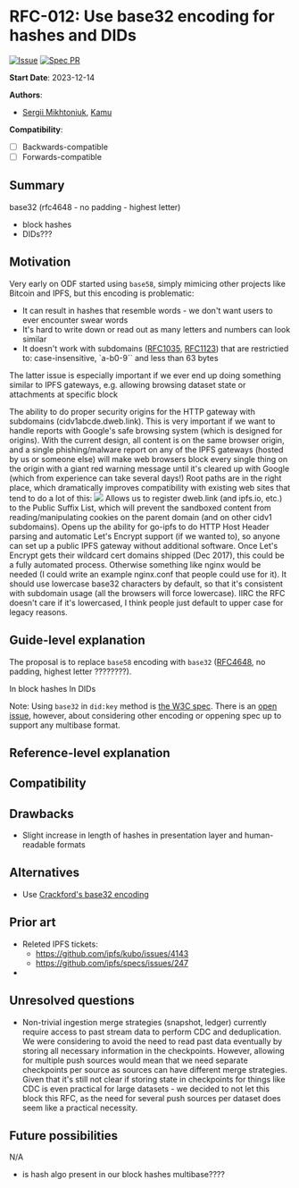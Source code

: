 # RFC-012: Use base32 encoding for hashes and DIDs

[![Issue](https://img.shields.io/github/issues/detail/state/kamu-data/open-data-fabric/62?label=Issue)](https://github.com/kamu-data/open-data-fabric/issues/62)
[![Spec PR](https://img.shields.io/github/pulls/detail/state/kamu-data/open-data-fabric/63?label=PR)](https://github.com/kamu-data/open-data-fabric/pull/63)

**Start Date**: 2023-12-14

**Authors**:
- [Sergii Mikhtoniuk](mailto:sergii.mikhtoniuk@kamu.dev), [Kamu](https://kamu.dev)

**Compatibility**:
- [ ] Backwards-compatible
- [ ] Forwards-compatible

## Summary
base32 (rfc4648 - no padding - highest letter)

- block hashes
- DIDs???

## Motivation
Very early on ODF started using `base58`, simply mimicing other projects like Bitcoin and IPFS, but this encoding is problematic:
- It can result in hashes that resemble words - we don't want users to ever encounter swear words
- It's hard to write down or read out as many letters and numbers can look similar
- It doesn't work with subdomains ([RFC1035](https://datatracker.ietf.org/doc/html/rfc1035), [RFC1123](https://datatracker.ietf.org/doc/html/rfc1123)) that are restrictied to: case-insensitive, `a-b0-9`` and less than 63 bytes

The latter issue is especially important if we ever end up doing something similar to IPFS gateways, e.g. allowing browsing dataset state or attachments at specific block

The ability to do proper security origins for the HTTP gateway with subdomains (cidv1abcde.dweb.link). This is very important if we want to handle reports with Google's safe browsing system (which is designed for origins). With the current design, all content is on the same browser origin, and a single phishing/malware report on any of the IPFS gateways (hosted by us or someone else) will make web browsers block every single thing on the origin with a giant red warning message until it's cleared up with Google (which from experience can take several days!)
Root paths are in the right place, which dramatically improves compatibility with existing web sites that tend to do a lot of this:
<img src="/rootimg.jpg">
Allows us to register dweb.link (and ipfs.io, etc.) to the Public Suffix List, which will prevent the sandboxed content from reading/manipulating cookies on the parent domain (and on other cidv1 subdomains).
Opens up the ability for go-ipfs to do HTTP Host Header parsing and automatic Let's Encrypt support (if we wanted to), so anyone can set up a public IPFS gateway without additional software. Once Let's Encrypt gets their wildcard cert domains shipped (Dec 2017), this could be a fully automated process. Otherwise something like nginx would be needed (I could write an example nginx.conf that people could use for it).
It should use lowercase base32 characters by default, so that it's consistent with subdomain usage (all the browsers will force lowercase). IIRC the RFC doesn't care if it's lowercased, I think people just default to upper case for legacy reasons.


## Guide-level explanation
The proposal is to replace `base58` encoding with `base32` ([RFC4648](https://datatracker.ietf.org/doc/html/rfc4648), no padding, highest letter ????????).

In block hashes
In DIDs

Note: Using `base32` in `did:key` method is [the W3C spec](https://w3c-ccg.github.io/did-method-key/). There is an [open issue](https://github.com/w3c-ccg/did-method-key/issues/21), however, about considering other encoding or oppening spec up to support any multibase format.

## Reference-level explanation

## Compatibility

## Drawbacks
- Slight increase in length of hashes in presentation layer and human-readable formats

## Alternatives
- Use [Crackford's base32 encoding](https://www.crockford.com/base32.html)

## Prior art
- Releted IPFS tickets:
  - https://github.com/ipfs/kubo/issues/4143
  - https://github.com/ipfs/specs/issues/247
- 

## Unresolved questions
- Non-trivial ingestion merge strategies (snapshot, ledger) currently require access to past stream data to perform CDC and deduplication. We were considering to avoid the need to read past data eventually by storing all necessary information in the checkpoints. However, allowing for multiple push sources would mean that we need separate checkpoints per source as sources can have different merge strategies. Given that it's still not clear if storing state in checkpoints for things like CDC is even practical for large datasets - we decided to not let this block this RFC, as the need for several push sources per dataset does seem like a practical necessity.

## Future possibilities
N/A

- is hash algo present in our block hashes multibase????